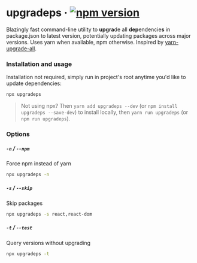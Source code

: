 # upgradeps &middot; [![npm version](https://badge.fury.io/js/upgradeps.svg)](https://www.npmjs.com/package/upgradeps)
Blazingly fast command-line utility to **upgra**de all **dep**endencie**s** in package.json to latest version, potentially updating packages across major versions. Uses yarn when available, npm otherwise. Inspired by [yarn-upgrade-all](https://github.com/tylerlong/yarn-upgrade-all#readme).

### Installation and usage
Installation not required, simply run in project's root anytime you'd like to update dependencies:
```sh
npx upgradeps
```
>Not using npx? Then `yarn add upgradeps --dev` (or `npm install upgradeps --save-dev`) to install locally, then `yarn run upgradeps` (or `npm run upgradeps`).

### Options
##### `-n` / `--npm`
Force npm instead of yarn
```sh
npx upgradeps -n
```
##### `-s` / `--skip`
Skip packages
```sh
npx upgradeps -s react,react-dom
```
##### `-t` / `--test`
Query versions without upgrading
```sh
npx upgradeps -t
```
